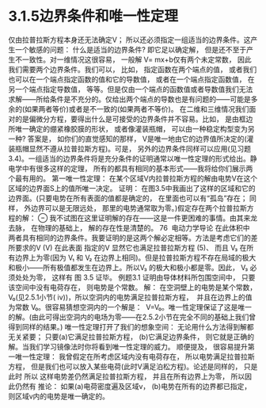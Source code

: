 # 3.1.5边界条件和唯一性定理
仅由拉普拉斯方程本身还无法确定V； 所以还必须指定一组适当的边界条件。这产生一个敏感的问题： 什么是适当的边界条件? 即它足以确定解， 但是还不至于产生不一致性。对一维情况这很容易， 一般解 V= mx+b仅有两个未定常数， 因此我们需要两个边界条件。我们可以， 比如， 指定函数在两个端点的值， 或者我们也可以在一个端点指定函数的值和它的导数值， 或者在一个端点指定函数值， 在另一个端点指定导数值， 等等。但是仅由一个端点的函数值或者导数值我们无法求解——所给条件是不充分的。仅给出两个端点的导数也是有问题的——可能是多余的(如果两者等价)或者是不一致的(如果两者不等价)。
在二维和三维情况我们面对的是偏微分方程，要得出什么是可接受的边界条件并不容易。比如， 是由框边所唯一确定的绷紧橡胶膜的形状， 或者像灌装瓶帽， 可以由一种稳定构型变为另一种? 答案是， 如你们的直觉感知的那样， V是唯一地由它的边界值所决定的(灌装瓶帽显然不遵从拉普拉斯方程)。可是， 另外的边界条件同样可以应用(见习题3.4)。一组适当的边界条件将是充分条件的证明通常以唯一性定理的形式给出。静电学中有很多这样的定理， 所有的都具有相同的基本形式——我将给你们展示两个最有用的。
第一唯一性定理： 在某个区域V内拉普拉斯方程的解由电势V在这个区域的边界面S上的值所唯一决定。
证明： 在图3.5中我画出了这样的区域和它的边界面。(只要电势在所有表面的值都是确定的， 在里面也可以有“孤岛”存在； 同样， 外边界可以是无限远处， 那里的电势通常取为零。)假定存在两个拉普拉斯方程的解：
⊖ 我不试图在这里证明解的存在——这是一件更困难的事情。由其来龙去脉， 在物理的基础上， 解的存在性是清楚的。
76  电动力学导论
在此体积中
两者具有相同的边界条件。我要证明的是这两个解必定相等。方法是考虑它们的差
所要求的V
(V)
在此表面
指定的V
显然它也满足拉普拉斯方程
(5)、
而且 V₃ 在所有边界上为零(因为 V₁ 和 V₂ 在边界上相同)。但是拉普拉斯方程不存在局域的极大和极小——所有极值都发生在边界上。所以V₃ 的极大和极小都是零。因此， V₃ 必须处处为零， 这样有
图 3.5
证毕。
例题3.1
证明由导体材料所包围空间中， 只要该空间中没有电荷存在， 则电势是个常数。
解： 在空洞壁上的电势是某个常数， V₀(见2.5.1小节( iv))，所以空洞内的电势满足拉普拉斯方程，  并且在边界上的值为常数 V₀。很容易猜想空洞内的一个解是：  V=V₀。唯一性定理保证了这是唯一的解。(由此可得出空洞内的电场为零——在2.5.2小节在完全不同的基础上我们曾得到同样的结果。)
唯一性定理打开了我们的想象空间： 无论用什么方法得到解都无关紧要； 只要(a)它满足拉普拉斯方程， (b)它满足边界条件， 则它就是正确的解。当我们学习镜像法时你将看到唯一性定理的威力。
顺便提及， 很容易提升第一唯一性定理： 我曾假定在所考虑区域内没有电荷存在， 所以电势满足拉普拉斯方程， 但是我们也可以放入某些电荷(此时V满足泊松方程)。论述是同样的， 只是此时
所以
这样电势差仍然满足拉普拉斯方程， 并且在所有边界上为零， 所以因此仍然有
推论： 如果(a)电荷密度遍及区域v， (b)电势在所有的边界都已指定， 则区域v内的电势是唯一确定的。
